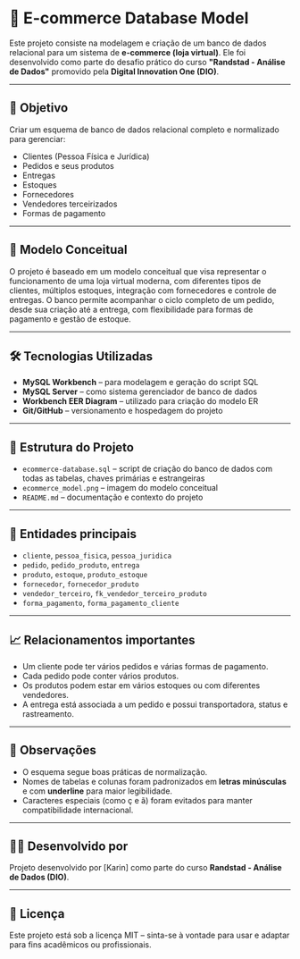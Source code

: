 # 🛒 E-commerce Database Model

Este projeto consiste na modelagem e criação de um banco de dados relacional para um sistema de **e-commerce (loja virtual)**. Ele foi desenvolvido como parte do desafio prático do curso **"Randstad - Análise de Dados"** promovido pela **Digital Innovation One (DIO)**.

---

## 📌 Objetivo

Criar um esquema de banco de dados relacional completo e normalizado para gerenciar:

- Clientes (Pessoa Física e Jurídica)
- Pedidos e seus produtos
- Entregas
- Estoques
- Fornecedores
- Vendedores terceirizados
- Formas de pagamento

---

## 🧠 Modelo Conceitual

O projeto é baseado em um modelo conceitual que visa representar o funcionamento de uma loja virtual moderna, com diferentes tipos de clientes, múltiplos estoques, integração com fornecedores e controle de entregas. O banco permite acompanhar o ciclo completo de um pedido, desde sua criação até a entrega, com flexibilidade para formas de pagamento e gestão de estoque.

---

## 🛠️ Tecnologias Utilizadas

- **MySQL Workbench** – para modelagem e geração do script SQL
- **MySQL Server** – como sistema gerenciador de banco de dados
- **Workbench EER Diagram** – utilizado para criação do modelo ER
- **Git/GitHub** – versionamento e hospedagem do projeto

---

## 📂 Estrutura do Projeto

- `ecommerce-database.sql` – script de criação do banco de dados com todas as tabelas, chaves primárias e estrangeiras
- `ecommerce_model.png` – imagem do modelo conceitual
- `README.md` – documentação e contexto do projeto

---

## 🧩 Entidades principais

- `cliente`, `pessoa_fisica`, `pessoa_juridica`
- `pedido`, `pedido_produto`, `entrega`
- `produto`, `estoque`, `produto_estoque`
- `fornecedor`, `fornecedor_produto`
- `vendedor_terceiro`, `fk_vendedor_terceiro_produto`
- `forma_pagamento`, `forma_pagamento_cliente`

---

## 📈 Relacionamentos importantes

- Um cliente pode ter vários pedidos e várias formas de pagamento.
- Cada pedido pode conter vários produtos.
- Os produtos podem estar em vários estoques ou com diferentes vendedores.
- A entrega está associada a um pedido e possui transportadora, status e rastreamento.

---

## 📝 Observações

- O esquema segue boas práticas de normalização.
- Nomes de tabelas e colunas foram padronizados em **letras minúsculas** e com **underline** para maior legibilidade.
- Caracteres especiais (como ç e ã) foram evitados para manter compatibilidade internacional.

---

## 👩‍💻 Desenvolvido por

Projeto desenvolvido por [Karin] como parte do curso **Randstad - Análise de Dados (DIO)**.

---

## 📎 Licença

Este projeto está sob a licença MIT – sinta-se à vontade para usar e adaptar para fins acadêmicos ou profissionais.
